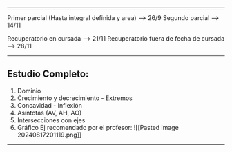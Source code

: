 -- -

Primer parcial (Hasta integral definida y area) --> 26/9
Segundo parcial --> 14/11

Recuperatorio en cursada --> 21/11
Recuperatorio fuera de fecha de cursada --> 28/11

--- 
## Estudio Completo:

1) Dominio 
2) Crecimiento y decrecimiento - Extremos
3) Concavidad - Inflexión
4) Asíntotas (AV, AH, AO)
5) Intersecciones con ejes
6) Gráfico
Ej recomendado por el profesor:
![[Pasted image 20240817201119.png]]
-- - 


